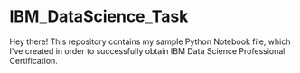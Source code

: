 # IBM_DataScience_Task
Hey there! This repository contains my sample Python Notebook file, which I've created in order to successfully obtain IBM Data Science Professional Certification.
